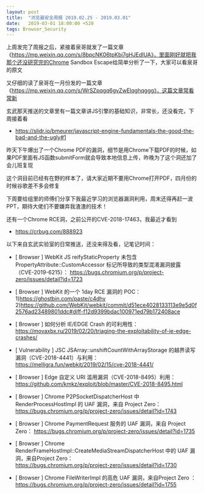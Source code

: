 ```yaml
---
layout: post
title:  "浏览器安全周报 2019.02.25 - 2019.03.01"
date:   2019-03-01 18:00:00 +520
tags: Browser_Security
---
```


上周发完了周报之后，紧接着泉哥就发了一篇文章《https://mp.weixin.qq.com/s/8bpcNK06tpKbi7gHJEdlUA》，里面刚好就把我那个还没研究完的Chrome Sandbox Escape给简单分析了一下，大家可以看泉哥的原文

又仔细的读了泉哥在一月份发的一篇文章《https://mp.weixin.qq.com/s/WrSZpqgq6gvZwEIqghqggg》，这篇文章常看常新

玄武那天推送的文章里有一篇文章讲JS引擎的基础知识，非常长，还没看完，下周接着看
- https://slidr.io/bmeurer/javascript-engine-fundamentals-the-good-the-bad-and-the-ugly#1

昨天下午爆出了一个Chrome PDF的漏洞，细节是用Chrome下载PDF的时候，如果PDF里面有JS函数submitForm就会导致本地信息上传，昨晚为了这个洞还加了会儿班复现

这个洞目前已经有在野的样本了，请大家近期不要用Chrome打开PDF，四月份的时候谷歌差不多会修复

下周要给组里的师傅们分享下我最近学习的浏览器漏洞利用，周末还得再赶一波PPT，期待大佬们不要嫌弃我渣渣的技术！

还有一个Chrome RCE洞，之前公开的CVE-2018-17463，我最近才看到
- https://crbug.com/888923

以下来自玄武实验室的日常推送，还没来得及看，记笔记时间：
* [ Browser ]   WebKit JS reifyStaticProperty 未包含 PropertyAttribute::CustomAccessor 标记所导致的类型混淆漏洞披露（CVE-2019-6215）：
https://bugs.chromium.org/p/project-zero/issues/detail?id=1723

* [ Browser ]  WebKit 的一个 1day RCE 漏洞的 POC：
1)https://ghostbin.com/paste/c4dhv 2)https://github.com/WebKit/webkit/commit/d51ece4028133113e9e5d0f2576ad23489801ddc#diff-f12d9399bdac100971ed79b172408ace

* [ Browser ]  如何分析 IE/EDGE Crash 的可利用性：
https://movaxbx.ru/2019/02/20/triaging-the-exploitability-of-ie-edge-crashes/

* [ Vulnerability ]  JSC JSArray::unshiftCountWithArrayStorage 的越界读写漏洞（CVE-2018-4441）与利用： 
https://melligra.fun/webkit/2019/02/15/cve-2018-4441/

* [ Browser ]  Edge 自定义 URI 滥用漏洞（CVE-2018-8495）利用： 
https://github.com/kmkz/exploit/blob/master/CVE-2018-8495.html

* [ Browser ]  Chrome P2PSocketDispatcherHost 中 RenderProcessHostImpl 的 UAF 漏洞，来自 Project Zero：  
https://bugs.chromium.org/p/project-zero/issues/detail?id=1743

* [ Browser ]  Chrome PaymentRequest 服务的 UAF 漏洞，来自 Project Zero：
 https://bugs.chromium.org/p/project-zero/issues/detail?id=1735

* [ Browser ]  Chrome RenderFrameHostImpl::CreateMediaStreamDispatcherHost 中的 UAF 漏洞，来自Project Zero：  
https://bugs.chromium.org/p/project-zero/issues/detail?id=1730

* [ Browser ]  Chrome FileWriterImpl 的高危 UAF 漏洞，来自Project Zero ：
 https://bugs.chromium.org/p/project-zero/issues/detail?id=1755